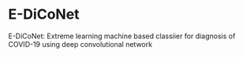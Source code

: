 # E-DiCoNet
E-DiCoNet: Extreme learning machine based classiier for diagnosis of COVID-19 using deep convolutional network
